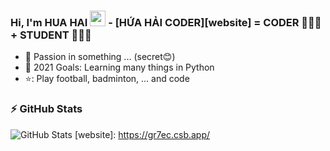 ### Hi, I'm HUA HAI <img src="https://media.giphy.com/media/hvRJCLFzcasrR4ia7z/giphy.gif" width="25px"> -  [HỨA HẢI CODER][website] = CODER 👨🏻‍💻 + STUDENT 👨🏻‍🎓


- 🔭 Passion in something ... (secret😊)
- 💪 2021 Goals: Learning many things in Python
- ⭐: Play football, badminton, ... and code

### :zap: GitHub Stats
![GitHub Stats](https://github-readme-stats.vercel.app/api?username=HuaHai08&theme=cobalt)
[website]: https://gr7ec.csb.app/

